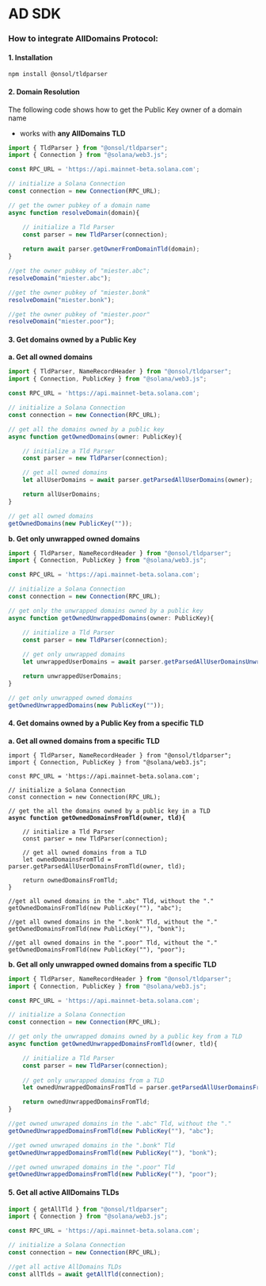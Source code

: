 # AD SDK

### How to integrate AllDomains Protocol:

#### 1. Installation

```
npm install @onsol/tldparser
```

#### 2. Domain Resolution

The following code shows how to get the Public Key owner of a domain name

* works with **any AllDomains TLD**

```typescript
import { TldParser } from "@onsol/tldparser";
import { Connection } from "@solana/web3.js";

const RPC_URL = 'https://api.mainnet-beta.solana.com';

// initialize a Solana Connection
const connection = new Connection(RPC_URL);

// get the owner pubkey of a domain name
async function resolveDomain(domain){

    // initialize a Tld Parser
    const parser = new TldParser(connection);
    
    return await parser.getOwnerFromDomainTld(domain);
}

//get the owner pubkey of "miester.abc";
resolveDomain("miester.abc");

//get the owner pubkey of "miester.bonk"
resolveDomain("miester.bonk");

//get the owner pubkey of "miester.poor"
resolveDomain("miester.poor");

```



#### 3. Get domains owned by a Public Key

**a. Get all owned domains**

```typescript
import { TldParser, NameRecordHeader } from "@onsol/tldparser";
import { Connection, PublicKey } from "@solana/web3.js";

const RPC_URL = 'https://api.mainnet-beta.solana.com';

// initialize a Solana Connection
const connection = new Connection(RPC_URL);

// get all the domains owned by a public key
async function getOwnedDomains(owner: PublicKey){

    // initialize a Tld Parser
    const parser = new TldParser(connection);

    // get all owned domains
    let allUserDomains = await parser.getParsedAllUserDomains(owner);

    return allUserDomains;
}

// get all owned domains
getOwnedDomains(new PublicKey(""));
```

**b. Get only unwrapped owned domains**

```typescript
import { TldParser, NameRecordHeader } from "@onsol/tldparser";
import { Connection, PublicKey } from "@solana/web3.js";

const RPC_URL = 'https://api.mainnet-beta.solana.com';

// initialize a Solana Connection
const connection = new Connection(RPC_URL);

// get only the unwrapped domains owned by a public key
async function getOwnedUnwrappedDomains(owner: PublicKey){

    // initialize a Tld Parser
    const parser = new TldParser(connection);
    
    // get only unwrapped domains
    let unwrappedUserDomains = await parser.getParsedAllUserDomainsUnwrapped(owner);

    return unwrappedUserDomains;
}

// get only unwrapped owned domains
getOwnedUnwrappedDomains(new PublicKey(""));
```



#### 4. Get domains owned by a Public Key from a specific TLD

**a. Get all owned domains from a specific TLD**

<pre class="language-typescript"><code class="lang-typescript">import { TldParser, NameRecordHeader } from "@onsol/tldparser";
import { Connection, PublicKey } from "@solana/web3.js";

const RPC_URL = 'https://api.mainnet-beta.solana.com';

// initialize a Solana Connection
const connection = new Connection(RPC_URL);

// get the all the domains owned by a public key in a TLD
<strong>async function getOwnedDomainsFromTld(owner, tld){
</strong>
    // initialize a Tld Parser
    const parser = new TldParser(connection);
    
    // get all owned domains from a TLD
    let ownedDomainsFromTld = parser.getParsedAllUserDomainsFromTld(owner, tld);

    return ownedDomainsFromTld;
}

//get all owned domains in the ".abc" Tld, without the "."
getOwnedDomainsFromTld(new PublicKey(""), "abc");

//get all owned domains in the ".bonk" Tld, without the "."
getOwnedDomainsFromTld(new PublicKey(""), "bonk");

//get all owned domains in the ".poor" Tld, without the "."
getOwnedDomainsFromTld(new PublicKey(""), "poor");
</code></pre>

**b. Get all only unwrapped owned domains from a specific TLD**

```typescript
import { TldParser, NameRecordHeader } from "@onsol/tldparser";
import { Connection, PublicKey } from "@solana/web3.js";

const RPC_URL = 'https://api.mainnet-beta.solana.com';

// initialize a Solana Connection
const connection = new Connection(RPC_URL);

// get only the unwrapped domains owned by a public key from a TLD
async function getOwnedUnwrappedDomainsFromTld(owner, tld){

    // initialize a Tld Parser
    const parser = new TldParser(connection);
    
    // get only unwrapped domains from a TLD
    let ownedUnwrappedDomainsFromTld = parser.getParsedAllUserDomainsFromTldUnwrapped(owner, tld);

    return ownedUnwrappedDomainsFromTld;
}

//get owned unwraped domains in the ".abc" Tld, without the "."
getOwnedUnwrappedDomainsFromTld(new PublicKey(""), "abc");

//get owned unwraped domains in the ".bonk" Tld
getOwnedUnwrappedDomainsFromTld(new PublicKey(""), "bonk");

//get owned unwraped domains in the ".poor" Tld
getOwnedUnwrappedDomainsFromTld(new PublicKey(""), "poor");
```

#### 5.  Get all active AllDomains TLDs

```typescript
import { getAllTld } from "@onsol/tldparser";
import { Connection } from "@solana/web3.js";

const RPC_URL = 'https://api.mainnet-beta.solana.com';

// initialize a Solana Connection
const connection = new Connection(RPC_URL);

//get all active AllDomains TLDs
const allTlds = await getAllTld(connection);
```
